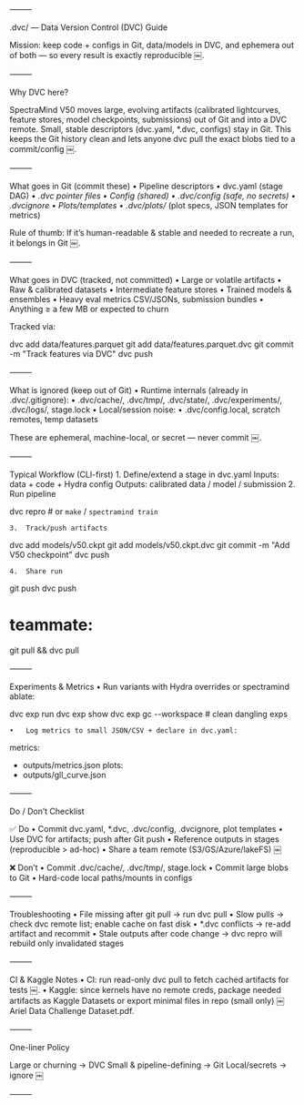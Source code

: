 
⸻

.dvc/ — Data Version Control (DVC) Guide

Mission: keep code + configs in Git, data/models in DVC, and ephemera out of both — so every result is exactly reproducible ￼.

⸻

Why DVC here?

SpectraMind V50 moves large, evolving artifacts (calibrated lightcurves, feature stores, model checkpoints, submissions) out of Git and into a DVC remote.
Small, stable descriptors (dvc.yaml, *.dvc, configs) stay in Git.
This keeps the Git history clean and lets anyone dvc pull the exact blobs tied to a commit/config ￼.

⸻

What goes in Git (commit these)
	•	Pipeline descriptors
	•	dvc.yaml (stage DAG)
	•	*.dvc pointer files
	•	Config (shared)
	•	.dvc/config (safe, no secrets)
	•	.dvcignore
	•	Plots/templates
	•	.dvc/plots/* (plot specs, JSON templates for metrics)

Rule of thumb: If it’s human-readable & stable and needed to recreate a run, it belongs in Git ￼.

⸻

What goes in DVC (tracked, not committed)
	•	Large or volatile artifacts
	•	Raw & calibrated datasets
	•	Intermediate feature stores
	•	Trained models & ensembles
	•	Heavy eval metrics CSV/JSONs, submission bundles
	•	Anything ≥ a few MB or expected to churn

Tracked via:

dvc add data/features.parquet
git add data/features.parquet.dvc
git commit -m "Track features via DVC"
dvc push


⸻

What is ignored (keep out of Git)
	•	Runtime internals (already in .dvc/.gitignore):
	•	.dvc/cache/, .dvc/tmp/, .dvc/state/, .dvc/experiments/, .dvc/logs/, stage.lock
	•	Local/session noise:
	•	.dvc/config.local, scratch remotes, temp datasets

These are ephemeral, machine-local, or secret — never commit ￼.

⸻

Typical Workflow (CLI-first)
	1.	Define/extend a stage in dvc.yaml
Inputs: data + code + Hydra config
Outputs: calibrated data / model / submission
	2.	Run pipeline

dvc repro              # or `make` / `spectramind train`


	3.	Track/push artifacts

dvc add models/v50.ckpt
git add models/v50.ckpt.dvc
git commit -m "Add V50 checkpoint"
dvc push


	4.	Share run

git push
dvc push
# teammate:
git pull && dvc pull



⸻

Experiments & Metrics
	•	Run variants with Hydra overrides or spectramind ablate:

dvc exp run
dvc exp show
dvc exp gc --workspace   # clean dangling exps


	•	Log metrics to small JSON/CSV + declare in dvc.yaml:

metrics:
  - outputs/metrics.json
plots:
  - outputs/gll_curve.json



⸻

Do / Don’t Checklist

✅ Do
	•	Commit dvc.yaml, *.dvc, .dvc/config, .dvcignore, plot templates
	•	Use DVC for artifacts; push after Git push
	•	Reference outputs in stages (reproducible > ad-hoc)
	•	Share a team remote (S3/GS/Azure/lakeFS) ￼

❌ Don’t
	•	Commit .dvc/cache/, .dvc/tmp/, stage.lock
	•	Commit large blobs to Git
	•	Hard-code local paths/mounts in configs

⸻

Troubleshooting
	•	File missing after git pull → run dvc pull
	•	Slow pulls → check dvc remote list; enable cache on fast disk
	•	*.dvc conflicts → re-add artifact and recommit
	•	Stale outputs after code change → dvc repro will rebuild only invalidated stages

⸻

CI & Kaggle Notes
	•	CI: run read-only dvc pull to fetch cached artifacts for tests ￼.
	•	Kaggle: since kernels have no remote creds, package needed artifacts as Kaggle Datasets or export minimal files in repo (small only) ￼Ariel Data Challenge Dataset.pdf.

⸻

One-liner Policy

Large or churning → DVC
Small & pipeline-defining → Git
Local/secrets → ignore ￼

⸻
